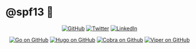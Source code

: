 # @spf13 👋

<p align="center">
	<a href="https://github.com/spf13"><img src="https://img.shields.io/github/followers/spf13.svg?label=GitHub&style=social" alt="GitHub"></a>
	<a href="https://twitter.com/spf13"><img src="https://img.shields.io/twitter/follow/spf13?label=Twitter&style=social" alt="Twitter"></a>
	<a href="https://www.linkedin.com/in/stevefrancia"><img src="https://img.shields.io/badge/LinkedIn--_.svg?style=social&logo=linkedin" alt="LinkedIn"></a>
</p>
<p align="center">
	<a href="https://github.com/golang/go"><img src="https://img.shields.io/github/stars/golang/go.svg?label=Go&style=social" alt="Go on GitHub"></a>
  <a href="https://github.com/gohugoio/hugo"><img src="https://img.shields.io/github/stars/gohugoio/hugo.svg?label=Hugo&style=social" alt="Hugo on GitHub"></a>
  <a href="https://github.com/spf13/cobra"><img src="https://img.shields.io/github/stars/spf13/cobra.svg?label=Cobra&style=social" alt="Cobra on Github"></a>
  <a href="https://github.com/spf13/viper"><img src="https://img.shields.io/github/stars/spf13/viper.svg?label=Viper&style=social" alt="Viper on GitHub"></a>
</p>

<!--
**spf13/spf13** is a ✨ _special_ ✨ repository because its `README.md` (this file) appears on your GitHub profile.

Here are some ideas to get you started:

- 🔭 I’m currently working on ...
- 🌱 I’m currently learning ...
- 👯 I’m looking to collaborate on ...
- 🤔 I’m looking for help with ...
- 💬 Ask me about ...
- 📫 How to reach me: ...
- 😄 Pronouns: ...
- ⚡ Fun fact: ...
-->
